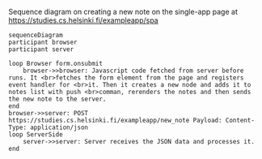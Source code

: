 Sequence diagram on creating a new note on the single-app page at https://studies.cs.helsinki.fi/exampleapp/spa


```mermaid
sequenceDiagram
participant browser
participant server

loop Browser form.onsubmit 
    browser->>browser: Javascript code fetched from server before runs. It <br>fetches the form element from the page and registers event handler for <br>it. Then it creates a new node and adds it to notes list with push <br>comman, rerenders the notes and then sends the new note to the server.
end
browser->>server: POST https://studies.cs.helsinki.fi/exampleapp/new_note Payload: Content-Type: application/json
loop ServerSide 
    server->>server: Server receives the JSON data and processes it.
end



```